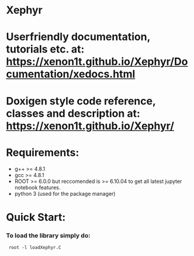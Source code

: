 # Xephyr
# Userfriendly documentation, tutorials etc. at: https://xenon1t.github.io/Xephyr/Documentation/xedocs.html
# Doxigen style code reference, classes and description at: https://xenon1t.github.io/Xephyr/

# Requirements:
- g++ >= 4.8.1
- gcc >= 4.8.1
- ROOT >= 6.0.0 but reccomended is >= 6.10.04 to get all latest jupyter notebook features.
- python 3  (used for the package manager) 

# Quick Start:
### To load the library simply do: 
<code> root -l loadXephyr.C </code>
